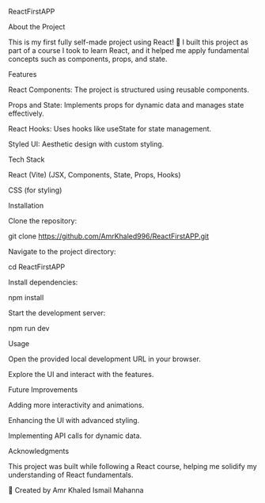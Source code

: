 ReactFirstAPP

About the Project

This is my first fully self-made project using React! 🎉 I built this project as part of a course I took to learn React, and it helped me apply fundamental concepts such as components, props, and state.

Features

React Components: The project is structured using reusable components.

Props and State: Implements props for dynamic data and manages state effectively.

React Hooks: Uses hooks like useState for state management.

Styled UI: Aesthetic design with custom styling.

Tech Stack

React (Vite) (JSX, Components, State, Props, Hooks)

CSS (for styling)

Installation

Clone the repository:

git clone https://github.com/AmrKhaled996/ReactFirstAPP.git

Navigate to the project directory:

cd ReactFirstAPP

Install dependencies:

npm install

Start the development server:

npm run dev

Usage

Open the provided local development URL in your browser.

Explore the UI and interact with the features.

Future Improvements

Adding more interactivity and animations.

Enhancing the UI with advanced styling.

Implementing API calls for dynamic data.

Acknowledgments

This project was built while following a React course, helping me solidify my understanding of React fundamentals.

📌 Created by Amr Khaled Ismail Mahanna

